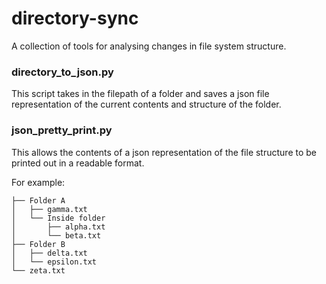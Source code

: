 # directory-sync
A collection of tools for analysing changes in file system structure.


### directory_to_json.py

This script takes in the filepath of a folder and saves a json file representation of the current contents and structure of the folder.


### json_pretty_print.py

This allows the contents of a json representation of the file structure to be printed out in a readable format.

For example:

```
├── Folder A
│   ├── gamma.txt
│   └── Inside folder
│       ├── alpha.txt
│       └── beta.txt
├── Folder B
│   ├── delta.txt
│   └── epsilon.txt
└── zeta.txt
```
